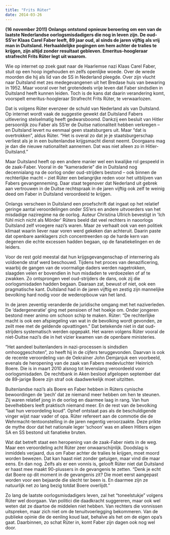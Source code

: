 ```yaml
---
title: "Frits Rüter"
date: 2014-03-26
---
```


**(16 november 2011) Onlangs ontstond opnieuw beroering om een van de laatste Nederlandse oorlogsmisdadigers die nog in leven zijn. De oud-SS’er Klaas Carel Faber leeft, 89 jaar oud, al sinds de jaren vijftig als vrij man in Duitsland. Herhaaldelijke pogingen om hem achter de tralies te krijgen, zijn altijd zonder resultaat gebleven. Emeritus-hoogleraar strafrecht Frits Rüter legt uit waarom.** 

Wie op internet op zoek gaat naar de Haarlemse nazi Klaas Carel Faber, stuit op een hoop ingehouden en zelfs openlijke woede. Over de wrede moorden die hij als lid van de SS in Nederland pleegde. Over zijn vlucht naar Duitsland met zes medegevangenen uit het Bredase huis van bewaring in 1952. Maar vooral over het grotendeels vrije leven dat Faber sindsdien in Duitsland heeft kunnen leiden. Toch is de kans dat daarin verandering komt, voorspelt emeritus-hoogleraar Strafrecht Frits Rüter, te verwaarlozen.

Dat is volgens Rüter evenzeer de schuld van Nederland als van Duitsland. Op internet wordt vaak de suggestie gewekt dat Duitsland Fabers uitlevering stelselmatig heeft gedwarsboomd. Dankzij een besluit van Hitler persoonlijk zou Faber als SS’er de Duitse nationaliteit hebben verkregen – en Duitsland levert nu eenmaal geen staatsburgers uit. Maar “dat is overtrokken”, aldus Rüter. “Het is overal zo dat je je staatsburgerschap verliest als je in een buitenlandse krijgsmacht dienst neemt. Doorgaans mag je dan die nieuwe nationaliteit aannemen. Dat was niet alleen zo in Hitler-Duitsland.”

Maar Duitsland heeft op een andere manier wel een kwalijke rol gespeeld in de zaak-Faber. Vooral in de “kameraderie” die in Duitsland nog decennialang na de oorlog onder oud-strijders bestond – ook binnen de rechterlijke macht – ziet Rüter een belangrijke reden voor het uitblijven van Fabers gevangenneming. Daar staat tegenover dat Nederland uit gebrek aan vertrouwen in de Duitse rechtspraak in de jaren vijftig ook zelf te weinig deed om Faber in Duitsland veroordeeld te krijgen.

Onlangs verscheen in Duitsland een proefschrift dat ingaat op het relatief geringe aantal veroordelingen onder SS’ers en andere uitvoerders van het misdadige naziregime na de oorlog. Auteur Christina Ullrich bevestigt in 'Ich fühl mich nicht als Mörder' Rüters beeld dat veel rechters in naoorlogs Duitsland zelf vroegere nazi’s waren. Maar ze verhaalt ook van een politiek klimaat waarin liever naar voren werd gekeken dan achteruit. Daarin paste dat openbare aanklagers zich concentreerden op de harde kern van degenen die echte excessen hadden begaan, op de fanatiekelingen en de leiders.

Voor de rest gold meestal dat hun krijgsgevangenschap of internering als voldoende straf werd beschouwd. Tijdens het proces van denazificering, waarbij de gangen van de voormalige daders werden nagetrokken, slaagden velen er bovendien in hun misdaden te verdoezelen of af te zwakken. Zo ontsprongen veel oud-strijders de dans, ook zij die oorlogsmisdaden hadden begaan. Daaraan zat, bewust of niet, ook een pragmatische kant. Duitsland had in de jaren vijftig en zestig zijn mannelijke bevolking hard nodig voor de wederopbouw van het land.

In de jaren zeventig veranderde de juridische omgang met het naziverleden. De ‘dadergeneratie’ ging met pensioen of het hoekje om. Onder jongeren bestond meer animo om schoon schip te maken. Rüter: “De rechterlijke macht is ook een afspiegeling van wat in de bevolking wordt gevonden, ze zeilt mee met de geldende opvattingen.” Dat betekende niet in dat oud-strijders systematisch werden opgepakt. Het waren volgens Rüter vooral de niet-Duitse nazi’s die in het vizier kwamen van de openbare ministeries.

“Het aandeel buitenlanders in nazi-processen is sindsdien omhooggeschoten”, zo heeft hij in de cijfers teruggevonden. Daarvan is ook de recente veroordeling van de Oekraïner John Demjanjuk een voorbeeld, evenals de heropening van de zaak van Fabers medevluchter Heinrich Boere. Die is in maart 2010 alsnog tot levenslang veroordeeld voor oorlogsmisdaden. De rechtbank in Aken besloot afgelopen september dat de 89-jarige Boere zijn straf ook daadwerkelijk moet uitzitten.

Buitenlandse nazi’s als Boere en Faber hebben in Rüters cynische bewoordingen de ‘pech’ dat ze niemand meer hebben om hen te steunen. Zij waren relatief jong in de oorlog en daarmee laag in rang. Van hun bevelhebbers leeft praktisch niemand meer. En de rest van de bevolking “laat hun veroordeling koud”. Ophef ontstaat pas als de beschuldigende vinger wijst naar vader of opa. Rüter refereert aan de commotie die de Wehrmacht-tentoonstelling in de jaren negentig veroorzaakte. Deze prikte de mythe door dat het nationale leger ‘schoon’ was en alleen Hitlers eigen SA en SS bestond uit fanatieke bruten.

Wat dat betreft staat een heropening van de zaak-Faber niets in de weg. Maar een veroordeling acht Rüter zeer onwaarschijnlijk. Doodslag is inmiddels verjaard, dus om Faber achter de tralies te krijgen, moet moord worden bewezen. Dat kan haast niet zonder getuigen, maar vind die maar eens. En dan nog. Zelfs als er een vonnis is, gelooft Rüter niet dat Duitsland er haast mee maakt 90-plussers in de gevangenis te zetten. “Denk je echt dat Boere op dit moment in de gevangenis zit? Die moet eerst aangepast worden voor een bejaarde die slecht ter been is. En daarmee zijn ze natuurlijk net zo lang bezig totdat Boere overlijdt.”

Zo lang de laatste oorlogsmisdadigers leven, zal het “toneelstukje” volgens Rüter wel doorgaan. Van politici die daadkracht suggereren, maar ook wel weten dat ze daartoe de middelen niet hebben. Van rechters die vonnissen uitspreken, maar zich niet om de tenuitvoerlegging bekommeren. Van de publieke opinie die de eenling koud laat, behalve als het om de eigen opa’s gaat. Daarbinnen, zo schat Rüter in, komt Faber zijn dagen ook nog wel door.
